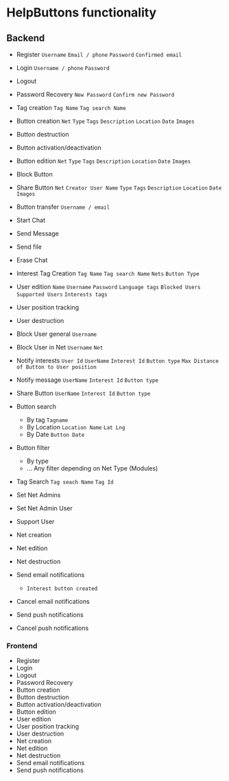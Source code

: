 # HelpButtons functionality

## Backend

- Register
  `Username`
  `Email / phone`
  `Password`
  `Confirmed email`

- Login
  `Username / phone`
  `Password`

- Logout
- Password Recovery
  `New Password`
  `Confirm new Password`

- Tag creation
  `Tag Name`
  `Tag search Name`

- Button creation
  `Net`
  `Type`
  `Tags`
  `Description`
  `Location`
  `Date`
  `Images`

- Button destruction
- Button activation/deactivation
- Button edition
  `Net`
  `Type`
  `Tags`
  `Description`
  `Location`
  `Date`
  `Images`

- Block Button
- Share Button
  `Net`
  `Creator User Name`
  `Type`
  `Tags`
  `Description`
  `Location`
  `Date`
  `Images`

- Button transfer
  `Username / email`

- Start Chat
- Send Message
- Send file
- Erase Chat

- Interest Tag Creation
  `Tag Name`
  `Tag search Name`
  `Nets`
  `Button Type`

- User edition
  `Name`
  `Username`
  `Password`
  `Language tags`
  `Blocked Users`
  `Supported Users`
  `Interests tags`

- User position tracking
- User destruction

- Block User general
  `Username`

- Block User in Net
  `Username`
  `Net`

- Notify interests
  `User Id`
  `UserName`
  `Interest Id`
  `Button type`
  `Max Distance of Button to User position`

- Notify message
  `UserName`
  `Interest Id`
  `Button type`

- Share Button
  `UserName`
  `Interest Id`
  `Button type`


- Button search
  - By tag
    `Tagname`
  - By Location
    `Location Name`
    `Lat Lng`
  - By Date
    `Button Date`

- Button filter
  - By type
  - ... Any filter depending on Net Type (Modules)

- Tag Search
  `Tag seach Name`
  `Tag Id`

- Set Net Admins


- Set Net Admin User

- Support User

- Net creation
- Net edition
- Net destruction

- Send email notifications
  - `Interest button created`
- Cancel email notifications
- Send push notifications
- Cancel push notifications



### Frontend


- Register
- Login
- Logout
- Password Recovery
- Button creation
- Button destruction
- Button activation/deactivation
- Button edition
- User edition
- User position tracking
- User destruction
- Net creation
- Net edition
- Net destruction
- Send email notifications
- Send push notifications
